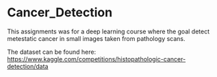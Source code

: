 # Cancer_Detection

This assignments was for a deep learning course where the goal detect metestatic cancer in small images taken from pathology scans.

The dataset can be found here: https://www.kaggle.com/competitions/histopathologic-cancer-detection/data
